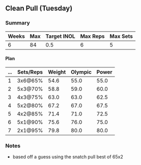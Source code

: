 ## Clean Pull (Tuesday)

### Summary

Weeks | Max | Target INOL | Max Reps | Max Sets
--- | --- | --- | --- | ---
6 | 84 | 0.5 | 6 | 5

#### Plan

 ... | Sets/Reps | Weight | Olympic | Power
--- | --- | --- | --- | ---
1 | 3x6@65% | 54.6 | 55.0 | 55.0
2 | 5x3@70% | 58.8 | 59.0 | 60.0
3 | 4x3@75% | 63.0 | 63.0 | 62.5
4 | 5x2@80% | 67.2 | 67.0 | 67.5
5 | 4x2@85% | 71.4 | 71.0 | 72.5
6 | 5x1@90% | 75.6 | 76.0 | 75.0
7 | 2x1@95% | 79.8 | 80.0 | 80.0

### Notes

- based off a guess using the snatch pull best of 65x2

